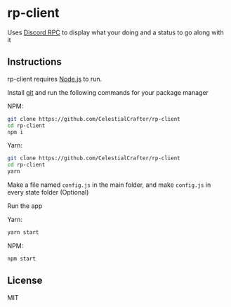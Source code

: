 # rp-client

Uses [Discord RPC](https://discord.com/developers/docs/topics/rpc/) to display what your doing and a status to go along with it

## Instructions

rp-client requires [Node.js](https://nodejs.org/) to run.

Install [git](https://git-scm.com/) and run the following commands for your package manager

NPM:

```sh
git clone https://github.com/CelestialCrafter/rp-client
cd rp-client
npm i
```

Yarn:

```sh
git clone https://github.com/CelestialCrafter/rp-client
cd rp-client
yarn
```

Make a file named `config.js` in the main folder, and make `config.js` in every state folder (Optional)

Run the app

Yarn:

```sh
yarn start
```

NPM:

```sh
npm start
```

## License

MIT
